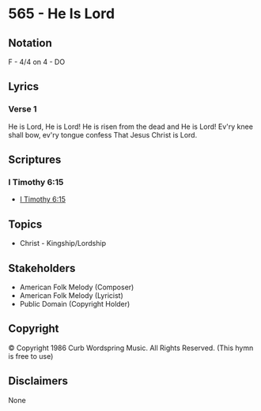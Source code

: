 # 565 - He Is Lord

## Notation

F - 4/4 on 4 - DO

## Lyrics

### Verse 1

He is Lord, He is Lord! He is risen from the dead and He is Lord! Ev'ry knee shall bow, ev'ry tongue confess That Jesus Christ is Lord. 


## Scriptures

### I Timothy 6:15

- [I Timothy 6:15](https://www.biblegateway.com/passage/?search=I%20Timothy%206%3A15)


## Topics

- Christ - Kingship/Lordship

## Stakeholders

- American Folk Melody (Composer)
- American Folk Melody (Lyricist)
- Public Domain (Copyright Holder)

## Copyright

© Copyright 1986 Curb Wordspring Music. All Rights Reserved.
(This hymn is free to use)

## Disclaimers

None

